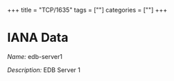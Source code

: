 +++
title = "TCP/1635"
tags = [""]
categories = [""]
+++

# IANA Data

_Name:_ edb-server1

_Description:_ EDB Server 1

